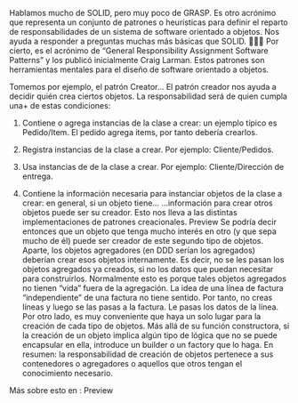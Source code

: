 Hablamos mucho de SOLID, pero muy poco de GRASP. Es otro acrónimo que representa un conjunto de patrones o heurísticas para definir el reparto de responsabilidades de un sistema de software orientado a objetos. Nos ayuda a responder a preguntas muchas más básicas que SOLID. 🧻👇🏿
Por cierto, es el acrónimo de “General Responsibility Assignment Software Patterns” y los publicó inicialmente Craig Larman.  Estos patrones son herramientas mentales para el diseño de software orientado a objetos.

Tomemos por ejemplo, el patrón Creator…
El patrón creador nos ayuda a decidir quién crea ciertos objetos. La responsabilidad será de quien cumpla una+ de estas condiciones:

1) Contiene o agrega instancias de la clase a crear: un ejemplo típico es Pedido/Item. El pedido agrega items, por tanto debería crearlos.
2) Registra instancias de la clase a crear. Por ejemplo: Cliente/Pedidos.

3) Usa instancias de de la clase a crear. Por ejemplo: Cliente/Dirección de entrega.

4) Contiene la información necesaria para instanciar objetos de la clase a crear: en general, si un objeto tiene…
   …información para crear otros objetos puede ser su creador. Esto nos lleva a las distintas implementaciones de patrones creacionales.
   Preview
   Se podría decir entonces que un objeto que tenga mucho interés en otro (y que sepa mucho de él) puede ser creador de este segundo tipo de objetos.
   Aparte, los objetos agregadores (en DDD serían los agregados) deberían crear esos objetos internamente. Es decir, no se les pasan los objetos agregados ya creados, si no los datos que puedan necesitar para construirlos.
   Normalmente esto es porque tales objetos agregados no tienen “vida” fuera de la agregación. La idea de una línea de factura “independiente” de una factura no tiene sentido. Por tanto, no creas líneas y luego se las pasas a la factura. Le pasas los datos de la línea.
   Por otro lado, es muy conveniente que haya un solo lugar para la creación de cada tipo de objetos. Más allá de su función constructora, si la creación de un objeto implica algún tipo de lógica que no se puede encapsular en ella, introduce un builder o un factory que lo haga.
   En resumen: la responsabilidad de creación de objetos pertenece a sus contenedores o agregadores o aquellos que otros tengan el conocimiento necesario.

Más sobre esto en :
Preview
